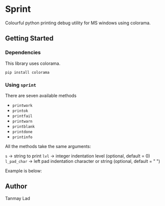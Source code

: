 # Sprint

Colourful python printing debug utility for MS windows using colorama.

## Getting Started

### Dependencies

This library uses colorama.

```
pip install colorama
```

### Using `sprint`

There are seven available methods
* `printwork`
* `printok`
* `printfail`
* `printwarn`
* `printblank`
* `printdone`
* `printinfo`

All the methods take the same arguments:

`s` -> string to print
`lvl` -> integer indentation level (optional, default = 0)
`l_pad_char` -> left pad indentation character or string (optional, default = " ")

Example is below:

## Author
Tanmay Lad
